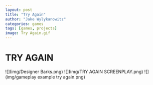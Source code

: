 ```yaml
---
layout: post
title: "Try Again"
author: "Jake Wylykanowitz"
categories: games
tags: [games, projects]
image: Try Again.gif
---
```


# TRY AGAIN

![](img/Designer Barks.png)
![](img/TRY AGAIN SCREENPLAY.png)
![](img/gameplay example try again.png)
